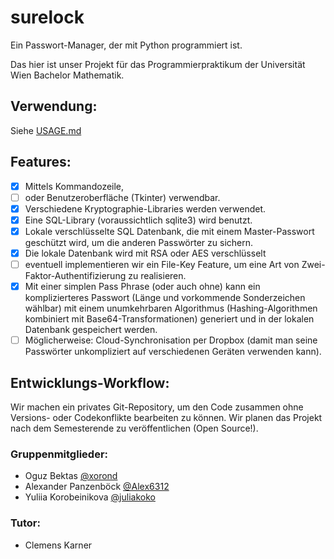 # surelock

Ein Passwort-Manager, der mit Python programmiert ist.

Das hier ist unser Projekt für das Programmierpraktikum der Universität Wien Bachelor Mathematik.

## Verwendung:

Siehe [USAGE.md](https://github.com/xorond/surelock/blob/master/docs/USAGE.md)

## Features: 
- [x] Mittels Kommandozeile,
- [ ] oder Benutzeroberfläche (Tkinter) verwendbar.
- [x] Verschiedene Kryptographie-Libraries werden verwendet.
- [x] Eine SQL-Library (voraussichtlich sqlite3) wird benutzt. 
- [x] Lokale verschlüsselte SQL Datenbank, die mit einem Master-Passwort geschützt wird, um die anderen Passwörter zu sichern.
- [x] Die lokale Datenbank wird mit RSA oder AES verschlüsselt
- [ ] eventuell implementieren wir ein File-Key Feature, um eine Art von Zwei-Faktor-Authentifizierung zu realisieren.
- [x] Mit einer simplen Pass Phrase (oder auch ohne) kann ein komplizierteres Passwort (Länge und vorkommende Sonderzeichen wählbar) mit einem unumkehrbaren Algorithmus (Hashing-Algorithmen kombiniert mit Base64-Transformationen) generiert und in der lokalen Datenbank gespeichert werden.
 - [ ] Möglicherweise: Cloud-Synchronisation per Dropbox (damit man seine Passwörter unkompliziert auf verschiedenen Geräten verwenden kann).

## Entwicklungs-Workflow: 
Wir machen ein privates Git-Repository, um den Code zusammen ohne Versions- oder Codekonflikte bearbeiten zu können. Wir planen das Projekt nach dem Semesterende zu veröffentlichen (Open Source!).

### Gruppenmitglieder:
  * Oguz Bektas           [@xorond](https://github.com/xorond)
  * Alexander Panzenböck  [@Alex6312](https://github.com/Alex6312)
  * Yuliia Korobeinikova  [@juliakoko](https://github.com/juliakoko)

### Tutor: 
  * Clemens Karner


